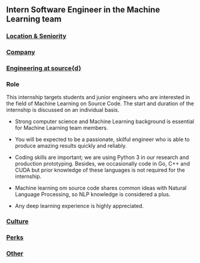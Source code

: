 Intern Software Engineer in the Machine Learning team
------------------------------------------

### [Location & Seniority](../madrid-location-seniority-section.md)

### [Company](../company-section.md)

### [Engineering at source{d}](../engineering-section.md)

### Role

This internship targets students and junior engineers who are interested in the field of Machine Learning on Source Code. The start and duration of the internship is discussed on an individual basis.

- Strong computer science and Machine Learning background is essential for Machine Learning team members. 

- You will be expected to be a passionate, skilful engineer who is able to produce amazing results quickly and reliably. 

- Coding skills are important; we are using Python 3 in our research and production prototyping. Besides, we occasionally code in Go, C++ and CUDA but prior knowledge of these languages is not required for the internship. 

- Machine learning om source code shares common ideas with Natural Language Processing, so NLP knowledge is considered a plus.

- Any deep learning experience is highly appreciated.

### [Culture](../culture-section.md)

### [Perks](../perks-section.md)

### [Other](../other-section.md)
